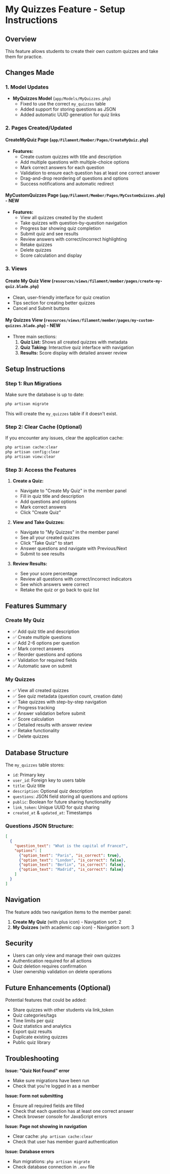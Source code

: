 # My Quizzes Feature - Setup Instructions

## Overview
This feature allows students to create their own custom quizzes and take them for practice.

## Changes Made

### 1. Model Updates
- **MyQuizzes Model** (`app/Models/MyQuizzes.php`)
  - Fixed to use the correct `my_quizzes` table
  - Added support for storing questions as JSON
  - Added automatic UUID generation for quiz links

### 2. Pages Created/Updated

#### CreateMyQuiz Page (`app/Filament/Member/Pages/CreateMyQuiz.php`)
- **Features:**
  - Create custom quizzes with title and description
  - Add multiple questions with multiple-choice options
  - Mark correct answers for each question
  - Validation to ensure each question has at least one correct answer
  - Drag-and-drop reordering of questions and options
  - Success notifications and automatic redirect

#### MyCustomQuizzes Page (`app/Filament/Member/Pages/MyCustomQuizzes.php`) - **NEW**
- **Features:**
  - View all quizzes created by the student
  - Take quizzes with question-by-question navigation
  - Progress bar showing quiz completion
  - Submit quiz and see results
  - Review answers with correct/incorrect highlighting
  - Retake quizzes
  - Delete quizzes
  - Score calculation and display

### 3. Views

#### Create My Quiz View (`resources/views/filament/member/pages/create-my-quiz.blade.php`)
- Clean, user-friendly interface for quiz creation
- Tips section for creating better quizzes
- Cancel and Submit buttons

#### My Quizzes View (`resources/views/filament/member/pages/my-custom-quizzes.blade.php`) - **NEW**
- Three main sections:
  1. **Quiz List:** Shows all created quizzes with metadata
  2. **Quiz Taking:** Interactive quiz interface with navigation
  3. **Results:** Score display with detailed answer review

## Setup Instructions

### Step 1: Run Migrations
Make sure the database is up to date:

```bash
php artisan migrate
```

This will create the `my_quizzes` table if it doesn't exist.

### Step 2: Clear Cache (Optional)
If you encounter any issues, clear the application cache:

```bash
php artisan cache:clear
php artisan config:clear
php artisan view:clear
```

### Step 3: Access the Features

1. **Create a Quiz:**
   - Navigate to "Create My Quiz" in the member panel
   - Fill in quiz title and description
   - Add questions and options
   - Mark correct answers
   - Click "Create Quiz"

2. **View and Take Quizzes:**
   - Navigate to "My Quizzes" in the member panel
   - See all your created quizzes
   - Click "Take Quiz" to start
   - Answer questions and navigate with Previous/Next
   - Submit to see results

3. **Review Results:**
   - See your score percentage
   - Review all questions with correct/incorrect indicators
   - See which answers were correct
   - Retake the quiz or go back to quiz list

## Features Summary

### Create My Quiz
- ✅ Add quiz title and description
- ✅ Create multiple questions
- ✅ Add 2-6 options per question
- ✅ Mark correct answers
- ✅ Reorder questions and options
- ✅ Validation for required fields
- ✅ Automatic save on submit

### My Quizzes
- ✅ View all created quizzes
- ✅ See quiz metadata (question count, creation date)
- ✅ Take quizzes with step-by-step navigation
- ✅ Progress tracking
- ✅ Answer validation before submit
- ✅ Score calculation
- ✅ Detailed results with answer review
- ✅ Retake functionality
- ✅ Delete quizzes

## Database Structure

The `my_quizzes` table stores:
- `id`: Primary key
- `user_id`: Foreign key to users table
- `title`: Quiz title
- `description`: Optional quiz description
- `questions`: JSON field storing all questions and options
- `public`: Boolean for future sharing functionality
- `link_token`: Unique UUID for quiz sharing
- `created_at` & `updated_at`: Timestamps

### Questions JSON Structure:
```json
[
  {
    "question_text": "What is the capital of France?",
    "options": [
      {"option_text": "Paris", "is_correct": true},
      {"option_text": "London", "is_correct": false},
      {"option_text": "Berlin", "is_correct": false},
      {"option_text": "Madrid", "is_correct": false}
    ]
  }
]
```

## Navigation

The feature adds two navigation items to the member panel:
1. **Create My Quiz** (with plus icon) - Navigation sort: 2
2. **My Quizzes** (with academic cap icon) - Navigation sort: 3

## Security

- Users can only view and manage their own quizzes
- Authentication required for all actions
- Quiz deletion requires confirmation
- User ownership validation on delete operations

## Future Enhancements (Optional)

Potential features that could be added:
- Share quizzes with other students via link_token
- Quiz categories/tags
- Time limits per quiz
- Quiz statistics and analytics
- Export quiz results
- Duplicate existing quizzes
- Public quiz library

## Troubleshooting

**Issue: "Quiz Not Found" error**
- Make sure migrations have been run
- Check that you're logged in as a member

**Issue: Form not submitting**
- Ensure all required fields are filled
- Check that each question has at least one correct answer
- Check browser console for JavaScript errors

**Issue: Page not showing in navigation**
- Clear cache: `php artisan cache:clear`
- Check that user has member guard authentication

**Issue: Database errors**
- Run migrations: `php artisan migrate`
- Check database connection in `.env` file
